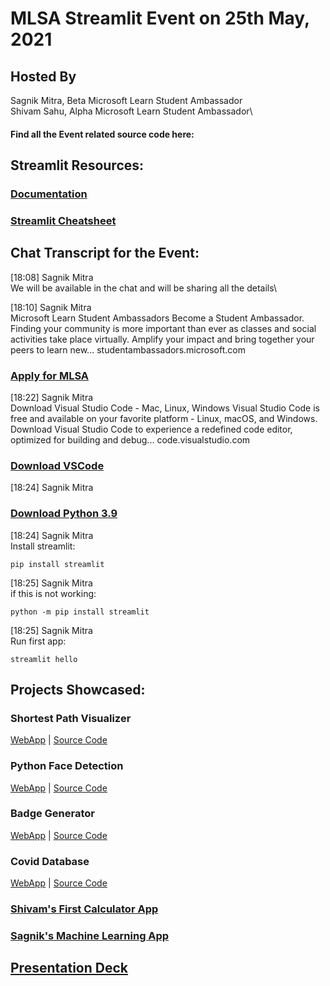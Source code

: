 # MLSA Streamlit Event on 25th May, 2021
## Hosted By 
Sagnik Mitra, Beta Microsoft Learn Student Ambassador\
Shivam Sahu, Alpha Microsoft Learn Student Ambassador\

#### Find all the Event related source code here:

## Streamlit Resources:
### [Documentation]() 
### [Streamlit Cheatsheet](https://share.streamlit.io/daniellewisdl/streamlit-cheat-sheet/app.py)

## Chat Transcript for the Event:

[18:08] Sagnik Mitra\
We will be available in the chat and will be sharing all the details\

[18:10] Sagnik Mitra\
Microsoft Learn Student Ambassadors
Become a Student Ambassador. Finding your community is more important than ever as classes and social activities take place virtually. Amplify your impact and bring together your peers to learn new...
studentambassadors.microsoft.com
### [Apply for MLSA](https://studentambassadors.microsoft.com/en-us/apply)

[18:22] Sagnik Mitra\
Download Visual Studio Code - Mac, Linux, Windows
Visual Studio Code is free and available on your favorite platform - Linux, macOS, and Windows. Download Visual Studio Code to experience a redefined code editor, optimized for building and debug...
code.visualstudio.com
### [Download VSCode](https://code.visualstudio.com/download)

[18:24] Sagnik Mitra
### [Download Python 3.9](https://www.python.org/downloads/release/python-395)


[18:24] Sagnik Mitra\
Install streamlit:

```
pip install streamlit
```

[18:25] Sagnik Mitra\
if this is not working:
```
python -m pip install streamlit
```

[18:25] Sagnik Mitra\
Run first app:
```
streamlit hello
```

## Projects Showcased:
### Shortest Path Visualizer
[WebApp](https://share.streamlit.io/supershivam13/shortest_route_visualizer_for_electric_vehicles/main/main.py) | [Source Code](https://github.com/supershivam13/Shortest_Route_Visualizer_for_Electric_Vehicles/blob/main/main.py)

### Python Face Detection
[WebApp](https://share.streamlit.io/sagnikmitra/face-detection-opencv-streamlit/main/app.py) | [Source Code](https://github.com/sagnikmitra/Face-Detection-OpenCV-Streamlit)

### Badge Generator
[WebApp](https://bit.ly/qwiklabs-progress) | [Source Code](https://github.com/sagnikmitra/_opensource_Qwiklabs-Progress-Generator-Streamlit)

### Covid Database
[WebApp](https://covidoff.live/viewdata.html) | [Source Code](https://github.com/covidoff/covidoff/tree/main/covidoff-data-portal)

### [Shivam's First Calculator App](./firstapp.py)
### [Sagnik's Machine Learning App](./main.py)

## [Presentation Deck](https://github.com/sagnikmitra/streamlit-event/blob/main/Hosting%20your%20First%20WebApp%20on%20Streamlit%20with%20VSCode%20Presentation.pdf)



